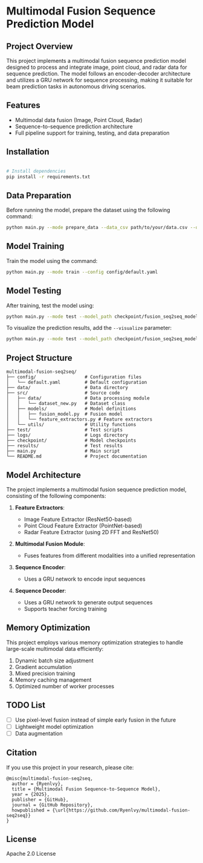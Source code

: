# Multimodal Fusion Sequence Prediction Model

## Project Overview

This project implements a multimodal fusion sequence prediction model designed to process and integrate image, point cloud, and radar data for sequence prediction. The model follows an encoder-decoder architecture and utilizes a GRU network for sequence processing, making it suitable for beam prediction tasks in autonomous driving scenarios.

## Features

- Multimodal data fusion (Image, Point Cloud, Radar)
- Sequence-to-sequence prediction architecture
- Full pipeline support for training, testing, and data preparation

## Installation

```bash

# Install dependencies
pip install -r requirements.txt
```

## Data Preparation

Before running the model, prepare the dataset using the following command:

```bash
python main.py --mode prepare_data --data_csv path/to/your/data.csv --output_dir ./prepared_data
```

## Model Training

Train the model using the command:

```bash
python main.py --mode train --config config/default.yaml
```

## Model Testing

After training, test the model using:

```bash
python main.py --mode test --model_path checkpoint/fusion_seq2seq_model.pth --results_dir results
```

To visualize the prediction results, add the `--visualize` parameter:

```bash
python main.py --mode test --model_path checkpoint/fusion_seq2seq_model.pth --results_dir results --visualize --num_vis_samples 5
```

## Project Structure

```
multimodal-fusion-seq2seq/
├── config/                  # Configuration files
│   └── default.yaml         # Default configuration
├── data/                    # Data directory
├── src/                     # Source code
│   ├── data/                # Data processing module
│   │   └── dataset_new.py   # Dataset class
│   ├── models/              # Model definitions
│   │   ├── fusion_model.py  # Fusion model
│   │   └── feature_extractors.py # Feature extractors
│   └── utils/               # Utility functions
├── test/                    # Test scripts
├── logs/                    # Logs directory
├── checkpoint/              # Model checkpoints
├── results/                 # Test results
├── main.py                  # Main script
└── README.md                # Project documentation
```

## Model Architecture

The project implements a multimodal fusion sequence prediction model, consisting of the following components:

1. **Feature Extractors**:
   - Image Feature Extractor (ResNet50-based)
   - Point Cloud Feature Extractor (PointNet-based)
   - Radar Feature Extractor (using 2D FFT and ResNet50)

2. **Multimodal Fusion Module**:
   - Fuses features from different modalities into a unified representation

3. **Sequence Encoder**:
   - Uses a GRU network to encode input sequences

4. **Sequence Decoder**:
   - Uses a GRU network to generate output sequences
   - Supports teacher forcing training


## Memory Optimization

This project employs various memory optimization strategies to handle large-scale multimodal data efficiently:

1. Dynamic batch size adjustment
2. Gradient accumulation
3. Mixed precision training
4. Memory caching management  
5. Optimized number of worker processes

## TODO List

- [ ] Use pixel-level fusion instead of simple early fusion in the future  
- [ ] Lightweight model optimization  
- [ ] Data augmentation
## Citation

If you use this project in your research, please cite:  

```
@misc{multimodal-fusion-seq2seq,
  author = {Ryenlvy},
  title = {Multimodal Fusion Sequence-to-Sequence Model},
  year = {2025},  
  publisher = {GitHub},
  journal = {GitHub Repository},
  howpublished = {\url{https://github.com/Ryenlvy/multimodal-fusion-seq2seq}}    
}
```

## License

Apache 2.0 License
